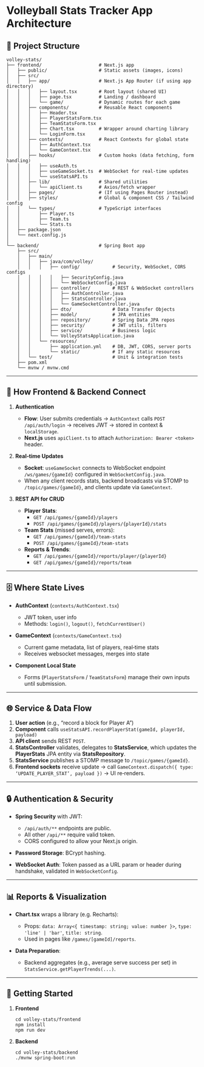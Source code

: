 # Volleyball Stats Tracker App Architecture

## 📁 Project Structure

```
volley‑stats/
├── frontend/                     # Next.js app
│   ├── public/                   # Static assets (images, icons)
│   ├── src/
│   │   ├── app/                  # Next.js App Router (if using app directory)
│   │   │   ├── layout.tsx        # Root layout (shared UI)
│   │   │   ├── page.tsx          # Landing / dashboard
│   │   │   └── game/             # Dynamic routes for each game
│   │   ├── components/           # Reusable React components
│   │   │   ├── Header.tsx
│   │   │   ├── PlayerStatsForm.tsx
│   │   │   ├── TeamStatsForm.tsx
│   │   │   ├── Chart.tsx         # Wrapper around charting library
│   │   │   └── LoginForm.tsx
│   │   ├── contexts/             # React Contexts for global state
│   │   │   ├── AuthContext.tsx
│   │   │   └── GameContext.tsx
│   │   ├── hooks/                # Custom hooks (data fetching, form handling)
│   │   │   ├── useAuth.ts
│   │   │   ├── useGameSocket.ts  # WebSocket for real‑time updates
│   │   │   └── useStatsAPI.ts
│   │   ├── lib/                  # Shared utilities
│   │   │   └── apiClient.ts      # Axios/fetch wrapper
│   │   ├── pages/                # (If using Pages Router instead)
│   │   ├── styles/               # Global & component CSS / Tailwind config
│   │   └── types/                # TypeScript interfaces
│   │       ├── Player.ts
│   │       ├── Team.ts
│   │       └── Stats.ts
│   ├── package.json
│   └── next.config.js
│
└── backend/                      # Spring Boot app
    ├── src/
    │   ├── main/
    │   │   ├── java/com/volley/  
    │   │   │   ├── config/            # Security, WebSocket, CORS configs
    │   │   │   │   ├── SecurityConfig.java
    │   │   │   │   └── WebSocketConfig.java
    │   │   │   ├── controller/        # REST & WebSocket controllers
    │   │   │   │   ├── AuthController.java
    │   │   │   │   ├── StatsController.java
    │   │   │   │   └── GameSocketController.java
    │   │   │   ├── dto/               # Data Transfer Objects
    │   │   │   ├── model/             # JPA entities
    │   │   │   ├── repository/        # Spring Data JPA repos
    │   │   │   ├── security/          # JWT utils, filters
    │   │   │   ├── service/           # Business logic
    │   │   │   └── VolleyStatsApplication.java
    │   │   └── resources/
    │   │       ├── application.yml    # DB, JWT, CORS, server ports
    │   │       └── static/            # If any static resources
    │   └── test/                      # Unit & integration tests
    ├── pom.xml
    └── mvnw / mvnw.cmd
```

---

## 🔗 How Frontend & Backend Connect

1. **Authentication**  
   - **Flow**: User submits credentials → `AuthContext` calls `POST /api/auth/login` → receives JWT → stored in context & `localStorage`.  
   - **Next.js** uses `apiClient.ts` to attach `Authorization: Bearer <token>` header.

2. **Real‑time Updates**  
   - **Socket**: `useGameSocket` connects to WebSocket endpoint `/ws/games/{gameId}` configured in `WebSocketConfig.java`.  
   - When any client records stats, backend broadcasts via STOMP to `/topic/games/{gameId}`, and clients update via `GameContext`.

3. **REST API for CRUD**  
   - **Player Stats**:  
     - `GET /api/games/{gameId}/players`  
     - `POST /api/games/{gameId}/players/{playerId}/stats`  
   - **Team Stats** (missed serves, errors):  
     - `GET /api/games/{gameId}/team-stats`  
     - `POST /api/games/{gameId}/team-stats`
   - **Reports & Trends**:  
     - `GET /api/games/{gameId}/reports/player/{playerId}`  
     - `GET /api/games/{gameId}/reports/team`

---

## 🗄️ Where State Lives

- **AuthContext** (`contexts/AuthContext.tsx`)  
  - JWT token, user info  
  - Methods: `login()`, `logout()`, `fetchCurrentUser()`

- **GameContext** (`contexts/GameContext.tsx`)  
  - Current game metadata, list of players, real‑time stats  
  - Receives websocket messages, merges into state

- **Component Local State**  
  - Forms (`PlayerStatsForm` / `TeamStatsForm`) manage their own inputs until submission.

---

## 🌐 Service & Data Flow

1. **User action** (e.g., “record a block for Player A”)  
2. **Component** calls `useStatsAPI.recordPlayerStat(gameId, playerId, payload)`  
3. **API client** sends REST `POST`.  
4. **StatsController** validates, delegates to **StatsService**, which updates the **PlayerStats** JPA entity via **StatsRepository**.  
5. **StatsService** publishes a STOMP message to `/topic/games/{gameId}`.  
6. **Frontend sockets** receive update → call `GameContext.dispatch({ type: ‘UPDATE_PLAYER_STAT’, payload })` → UI re‑renders.

---

## 🔒 Authentication & Security

- **Spring Security** with JWT:  
  - `/api/auth/**` endpoints are public.  
  - All other `/api/**` require valid token.  
  - CORS configured to allow your Next.js origin.

- **Password Storage**: BCrypt hashing.

- **WebSocket Auth**: Token passed as a URL param or header during handshake, validated in `WebSocketConfig`.

---

## 📊 Reports & Visualization

- **Chart.tsx** wraps a library (e.g. Recharts):  
  - Props: `data: Array<{ timestamp: string; value: number }>`, `type: 'line' | 'bar'`, `title: string`.  
  - Used in pages like `/games/[gameId]/reports`.

- **Data Preparation**:  
  - Backend aggregates (e.g., average serve success per set) in `StatsService.getPlayerTrends(...)`.

---

## 🚀 Getting Started

1. **Frontend**  
   ```
   cd volley‑stats/frontend
   npm install
   npm run dev
   ```
2. **Backend**  
   ```
   cd volley‑stats/backend
   ./mvnw spring-boot:run
   ```
